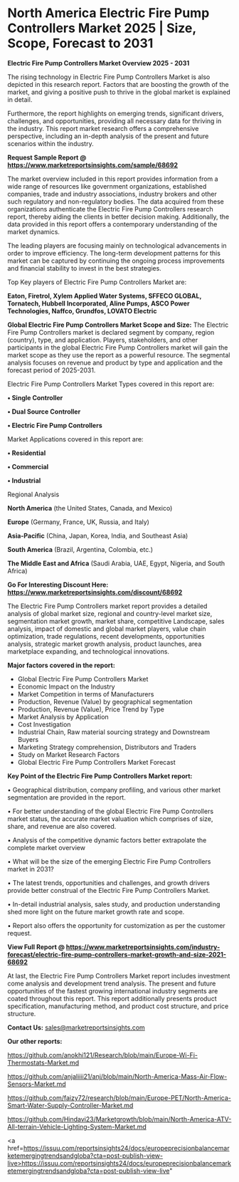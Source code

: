 # North America Electric Fire Pump Controllers Market 2025 | Size, Scope, Forecast to 2031

<Strong> Electric Fire Pump Controllers Market Overview 2025 - 2031</strong>

The rising technology in Electric Fire Pump Controllers Market is also depicted in this research report. Factors that are boosting the growth of the market, and giving a positive push to thrive in the global market is explained in detail.

Furthermore, the report highlights on emerging trends, significant drivers, challenges, and opportunities, providing all necessary data for thriving in the industry. This report market research offers a comprehensive perspective, including an in-depth analysis of the present and future scenarios within the industry.

<strong>Request Sample Report @ <a href=https://www.marketreportsinsights.com/sample/68692>https://www.marketreportsinsights.com/sample/68692</a></strong>

The market overview included in this report provides information from a wide range of resources like government organizations, established companies, trade and industry associations, industry brokers and other such regulatory and non-regulatory bodies. The data acquired from these organizations authenticate the Electric Fire Pump Controllers research report, thereby aiding the clients in better decision making. Additionally, the data provided in this report offers a contemporary understanding of the market dynamics.

The leading players are focusing mainly on technological advancements in order to improve efficiency. The long-term development patterns for this market can be captured by continuing the ongoing process improvements and financial stability to invest in the best strategies.

Top Key players of Electric Fire Pump Controllers Market are:

<strong>Eaton, Firetrol, Xylem Applied Water Systems, SFFECO GLOBAL, Tornatech, Hubbell Incorporated, Aline Pumps, ASCO Power Technologies, Naffco, Grundfos, LOVATO Electric</strong>

<strong><b>Global Electric Fire Pump Controllers Market Scope and Size:</b></strong>
The Electric Fire Pump Controllers market is declared segment by company, region (country), type, and application. Players, stakeholders, and other participants in the global Electric Fire Pump Controllers market will gain the market scope as they use the report as a powerful resource. The segmental analysis focuses on revenue and product by type and application and the forecast period of 2025-2031.

Electric Fire Pump Controllers Market Types covered in this report are:

<strong>• Single Controller

• Dual Source Controller

• Electric Fire Pump Controllers</strong>

Market Applications covered in this report are:

<strong>• Residential

• Commercial

• Industrial</strong> 

Regional Analysis

<strong>North America</strong> (the United States, Canada, and Mexico)

<strong>Europe</strong> (Germany, France, UK, Russia, and Italy)

<strong>Asia-Pacific</strong> (China, Japan, Korea, India, and Southeast Asia)

<strong>South America</strong> (Brazil, Argentina, Colombia, etc.)

<strong>The Middle East and Africa</strong> (Saudi Arabia, UAE, Egypt, Nigeria, and South Africa)

<strong>Go For Interesting Discount Here: <a href=https://www.marketreportsinsights.com/discount/68692>https://www.marketreportsinsights.com/discount/68692</a></strong>

The Electric Fire Pump Controllers market report provides a detailed analysis of global market size, regional and country-level market size, segmentation market growth, market share, competitive Landscape, sales analysis, impact of domestic and global market players, value chain optimization, trade regulations, recent developments, opportunities analysis, strategic market growth analysis, product launches, area marketplace expanding, and technological innovations.

<strong><b>Major factors covered in the report:</b></strong>
<ul>
  <li>Global Electric Fire Pump Controllers Market </li>
  <li>Economic Impact on the Industry</li>
  <li>Market Competition in terms of Manufacturers</li>
  <li>Production, Revenue (Value) by geographical segmentation</li>
  <li>Production, Revenue (Value), Price Trend by Type</li>
  <li>Market Analysis by Application</li>
  <li>Cost Investigation</li>
  <li>Industrial Chain, Raw material sourcing strategy and Downstream Buyers</li>
  <li>Marketing Strategy comprehension, Distributors and Traders</li>
  <li>Study on Market Research Factors</li>
  <li>Global Electric Fire Pump Controllers Market Forecast</li>
</ul>

<strong><b>Key Point of the Electric Fire Pump Controllers Market report:</b></strong>

• Geographical distribution, company profiling, and various other market segmentation are provided in the report.

• For better understanding of the global Electric Fire Pump Controllers market status, the accurate market valuation which comprises of size, share, and revenue are also covered.

• Analysis of the competitive dynamic factors better extrapolate the complete market overview

• What will be the size of the emerging Electric Fire Pump Controllers market in 2031?

• The latest trends, opportunities and challenges, and growth drivers provide better construal of the Electric Fire Pump Controllers Market.

• In-detail industrial analysis, sales study, and production understanding shed more light on the future market growth rate and scope.

• Report also offers the opportunity for customization as per the customer request.

<strong><b>View Full Report @ <a href=https://www.marketreportsinsights.com/industry-forecast/electric-fire-pump-controllers-market-growth-and-size-2021-68692>https://www.marketreportsinsights.com/industry-forecast/electric-fire-pump-controllers-market-growth-and-size-2021-68692</a></b></strong>


At last, the Electric Fire Pump Controllers Market report includes investment come analysis and development trend analysis. The present and future opportunities of the fastest growing international industry segments are coated throughout this report. This report additionally presents product specification, manufacturing method, and product cost structure, and price structure.

<strong>Contact Us:</strong>
sales@marketreportsinsights.com

<strong>Our other reports:</strong>

<a href=https://github.com/anokhi121/Research/blob/main/Europe-Wi-Fi-Thermostats-Market.md>https://github.com/anokhi121/Research/blob/main/Europe-Wi-Fi-Thermostats-Market.md</a>

<a href=https://github.com/anjaliiii21/anj/blob/main/North-America-Mass-Air-Flow-Sensors-Market.md>https://github.com/anjaliiii21/anj/blob/main/North-America-Mass-Air-Flow-Sensors-Market.md</a>

<a href=https://github.com/faizy72/research/blob/main/Europe-PET/North-America-Smart-Water-Supply-Controller-Market.md>https://github.com/faizy72/research/blob/main/Europe-PET/North-America-Smart-Water-Supply-Controller-Market.md</a>

<a href=https://github.com/Hindavi23/Marketgrowth/blob/main/North-America-ATV-All-terrain-Vehicle-Lighting-System-Market.md>https://github.com/Hindavi23/Marketgrowth/blob/main/North-America-ATV-All-terrain-Vehicle-Lighting-System-Market.md</a>

<a href=https://issuu.com/reportsinsights24/docs/europeprecisionbalancemarketemergingtrendsandgloba?cta=post-publish-view-live>https://issuu.com/reportsinsights24/docs/europeprecisionbalancemarketemergingtrendsandgloba?cta=post-publish-view-live</a>"
